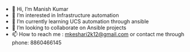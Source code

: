 - 👋 Hi, I’m Manish Kumar
- 👀 I’m interested in Infrastructure automation
- 🌱 I’m currently learning UCS automation through ansible
- 💞️ I’m looking to collaborate on Ansible projects
- 📫 How to reach me : mkeshari2k12@gmail.com or contact me through phone: 8860466145

<!---
mkeshari2k12/mkeshari2k12 is a ✨ special ✨ repository because its `README.md` (this file) appears on your GitHub profile.
You can click the Preview link to take a look at your changes.
--->
